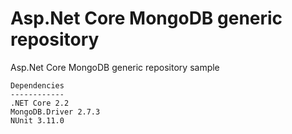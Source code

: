 # Asp.Net Core MongoDB generic repository
Asp.Net Core MongoDB generic repository sample

```
Dependencies
------------
.NET Core 2.2
MongoDB.Driver 2.7.3
NUnit 3.11.0
```
